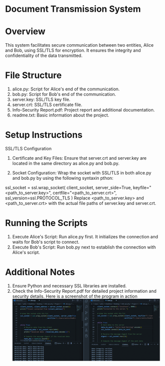 # Document Transmission System
# Overview
This system facilitates secure communication between two entities, Alice and Bob, using SSL/TLS for encryption. It ensures the integrity and confidentiality of the data transmitted.

# File Structure
1. alice.py: Script for Alice's end of the communication.
2. bob.py: Script for Bob's end of the communication.
3. server.key: SSL/TLS key file.
4. server.crt: SSL/TLS certificate file.
5. Info-Security Report.pdf: Project report and additional documentation.
6. readme.txt: Basic information about the project.

# Setup Instructions
 SSL/TLS Configuration
 1. Certificate and Key Files: Ensure that server.crt and server.key are located in the same directory as alice.py and bob.py.

 2. Socket Configuration: Wrap the socket with SSL/TLS in both alice.py and bob.py by using the following syntaxin pthon:

ssl_socket = ssl.wrap_socket(
    client_socket,
    server_side=True,
    keyfile="<path_to_server.key>",
    certfile="<path_to_server.crt>",
    ssl_version=ssl.PROTOCOL_TLS
)
Replace <path_to_server.key> and <path_to_server.crt> with the actual file paths of server.key and server.crt.

# Running the Scripts
1. Execute Alice's Script: Run alice.py first. It initializes the connection and waits for Bob's script to connect.
2. Execute Bob's Script: Run bob.py next to establish the connection with Alice's script.
# Additional Notes
1. Ensure Python and necessary SSL libraries are installed.
2. Check the Info-Security Report.pdf for detailed project information and security details.
Here is a screenshot of the program in action
![ASecurity-Screenshot](Security%20transfer/image/Screenshot.png)

